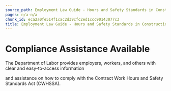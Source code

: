 ```yaml
---
source_path: Employment Law Guide - Hours and Safety Standards in Construction Contracts.md
pages: n/a-n/a
chunk_id: eca2a0fe514f1cac2d39cfc2ed1ccc90143077c3
title: Employment Law Guide - Hours and Safety Standards in Construction Contracts
---
```

# Compliance Assistance Available

The Department of Labor provides employers, workers, and others with clear and easy-to-access information

and assistance on how to comply with the Contract Work Hours and Safety Standards Act (CWHSSA).
